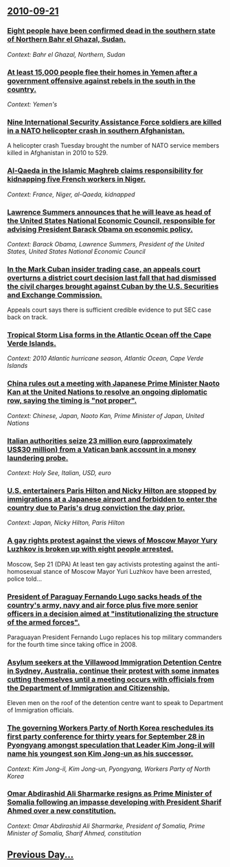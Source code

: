 ## [2010-09-21](/news/2010/09/21/index.md)

### [Eight people have been confirmed dead in the southern state of Northern Bahr el Ghazal, Sudan. ](/news/2010/09/21/eight-people-have-been-confirmed-dead-in-the-southern-state-of-northern-bahr-el-ghazal-sudan.md)
_Context: Bahr el Ghazal, Northern, Sudan_

### [At least 15,000 people flee their homes in Yemen after a government offensive against rebels in the south in the country. ](/news/2010/09/21/at-least-15-000-people-flee-their-homes-in-yemen-after-a-government-offensive-against-rebels-in-the-south-in-the-country.md)
_Context: Yemen's_

### [Nine International Security Assistance Force soldiers are killed in a NATO helicopter crash in southern Afghanistan. ](/news/2010/09/21/nine-international-security-assistance-force-soldiers-are-killed-in-a-nato-helicopter-crash-in-southern-afghanistan.md)
A helicopter crash Tuesday brought the number of NATO service members killed in Afghanistan in 2010 to 529.

### [Al-Qaeda in the Islamic Maghreb claims responsibility for kidnapping five French workers in Niger. ](/news/2010/09/21/al-qaeda-in-the-islamic-maghreb-claims-responsibility-for-kidnapping-five-french-workers-in-niger.md)
_Context: France, Niger, al-Qaeda, kidnapped_

### [Lawrence Summers announces that he will leave as head of the United States National Economic Council, responsible for advising President Barack Obama on economic policy. ](/news/2010/09/21/lawrence-summers-announces-that-he-will-leave-as-head-of-the-united-states-national-economic-council-responsible-for-advising-president-bar.md)
_Context: Barack Obama, Lawrence Summers, President of the United States, United States National Economic Council_

### [In the Mark Cuban insider trading case, an appeals court overturns a district court decision last fall that had dismissed the civil charges brought against Cuban by the U.S. Securities and Exchange Commission. ](/news/2010/09/21/in-the-mark-cuban-insider-trading-case-an-appeals-court-overturns-a-district-court-decision-last-fall-that-had-dismissed-the-civil-charges.md)
Appeals court says there is sufficient credible evidence to put SEC case back on track.

### [Tropical Storm Lisa forms in the Atlantic Ocean off the Cape Verde Islands. ](/news/2010/09/21/tropical-storm-lisa-forms-in-the-atlantic-ocean-off-the-cape-verde-islands.md)
_Context: 2010 Atlantic hurricane season, Atlantic Ocean, Cape Verde Islands_

### [China rules out a meeting with Japanese Prime Minister Naoto Kan at the United Nations to resolve an ongoing diplomatic row, saying the timing is "not proper". ](/news/2010/09/21/china-rules-out-a-meeting-with-japanese-prime-minister-naoto-kan-at-the-united-nations-to-resolve-an-ongoing-diplomatic-row-saying-the-timi.md)
_Context: Chinese, Japan, Naoto Kan, Prime Minister of Japan, United Nations_

### [Italian authorities seize 23&nbsp;million euro (approximately US$30&nbsp;million) from a Vatican bank account in a money laundering probe. ](/news/2010/09/21/italian-authorities-seize-23-nbsp-million-euro-approximately-us-30-nbsp-million-from-a-vatican-bank-account-in-a-money-laundering-probe.md)
_Context: Holy See, Italian, USD, euro_

### [U.S. entertainers Paris Hilton and Nicky Hilton are stopped by immigrations at a Japanese airport and forbidden to enter the country due to Paris's drug conviction the day prior. ](/news/2010/09/21/u-s-entertainers-paris-hilton-and-nicky-hilton-are-stopped-by-immigrations-at-a-japanese-airport-and-forbidden-to-enter-the-country-due-to.md)
_Context: Japan, Nicky Hilton, Paris Hilton_

### [A gay rights protest against the views of Moscow Mayor Yury Luzhkov is broken up with eight people arrested. ](/news/2010/09/21/a-gay-rights-protest-against-the-views-of-moscow-mayor-yury-luzhkov-is-broken-up-with-eight-people-arrested.md)
Moscow, Sep 21 (DPA) At least ten gay activists protesting against the anti-homosexual stance of Moscow Mayor Yuri Luzhkov have been arrested, police told...

### [President of Paraguay Fernando Lugo sacks heads of the country's army, navy and air force plus five more senior officers in a decision aimed at "institutionalizing the structure of the armed forces". ](/news/2010/09/21/president-of-paraguay-fernando-lugo-sacks-heads-of-the-country-s-army-navy-and-air-force-plus-five-more-senior-officers-in-a-decision-aimed.md)
Paraguayan President Fernando Lugo replaces his top military commanders for the fourth time since taking office in 2008.

### [Asylum seekers at the Villawood Immigration Detention Centre in Sydney, Australia, continue their protest with some inmates cutting themselves until a meeting occurs with officials from the Department of Immigration and Citizenship. ](/news/2010/09/21/asylum-seekers-at-the-villawood-immigration-detention-centre-in-sydney-australia-continue-their-protest-with-some-inmates-cutting-themselv.md)
Eleven men on the roof of the detention centre want to speak to Department of Immigration officials.

### [The governing Workers Party of North Korea reschedules its first party conference for thirty years  for September 28 in Pyongyang amongst speculation that Leader Kim Jong-il will name his youngest son Kim Jong-un as his successor. ](/news/2010/09/21/the-governing-workers-party-of-north-korea-reschedules-its-first-party-conference-for-thirty-years-for-september-28-in-pyongyang-amongst-sp.md)
_Context: Kim Jong-il, Kim Jong-un, Pyongyang, Workers Party of North Korea_

### [Omar Abdirashid Ali Sharmarke resigns as Prime Minister of Somalia following an impasse developing with President Sharif Ahmed over a new constitution. ](/news/2010/09/21/omar-abdirashid-ali-sharmarke-resigns-as-prime-minister-of-somalia-following-an-impasse-developing-with-president-sharif-ahmed-over-a-new-co.md)
_Context: Omar Abdirashid Ali Sharmarke, President of Somalia, Prime Minister of Somalia, Sharif Ahmed, constitution_

## [Previous Day...](/news/2010/09/20/index.md)

